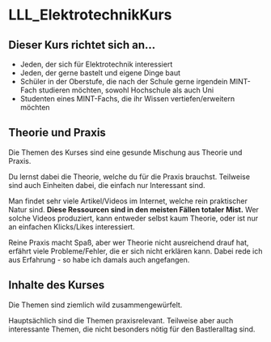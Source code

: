 # LLL_ElektrotechnikKurs

## Dieser Kurs richtet sich an...
- Jeden, der sich für Elektrotechnik interessiert
- Jeden, der gerne bastelt und eigene Dinge baut
- Schüler in der Oberstufe, die nach der Schule gerne irgendein MINT-Fach studieren möchten, sowohl Hochschule als auch Uni
- Studenten eines MINT-Fachs, die ihr Wissen vertiefen/erweitern möchten

## Theorie und Praxis

Die Themen des Kurses sind eine gesunde Mischung aus Theorie und Praxis. 

Du lernst dabei die Theorie, welche du für die Praxis brauchst. 
Teilweise sind auch Einheiten dabei, die einfach nur Interessant sind.

Man findet sehr viele Artikel/Videos im Internet, welche rein praktischer Natur sind.
**Diese Ressourcen sind in den meisten Fällen totaler Mist.**
Wer solche Videos produziert, kann entweder selbst kaum Theorie, oder ist nur an einfachen Klicks/Likes interessiert.

Reine Praxis macht Spaß, aber wer Theorie nicht ausreichend drauf hat, erfährt viele Probleme/Fehler, die er sich nicht erklären kann.
Dabei rede ich aus Erfahrung - so habe ich damals auch angefangen.

## Inhalte des Kurses

Die Themen sind ziemlich wild zusammengewürfelt.

Hauptsächlich sind die Themen praxisrelevant.
Teilweise aber auch interessante Themen, die nicht besonders nötig für den Bastleralltag sind.
